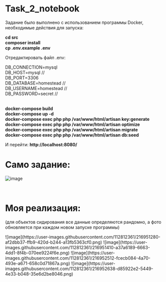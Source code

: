 # Task_2_notebook
<p>Задание было выполнено с использованием программы Docker, необходимые действия для запуска:</p>

<b>cd src</b><br>
<b>composer install</b><br>
<b>cp .env.example .env</b><br>

<p>Отредактировать файл .env:</p>
DB_CONNECTION=mysql<br>
DB_HOST=mysql //<br>
DB_PORT=3306<br>
DB_DATABASE=homestead //<br>
DB_USERNAME=homestead //<br>
DB_PASSWORD=secret //<br><br>

<b>docker-compose build</b><br>
<b>docker-compose up -d</b><br>
<b>docker-compose exec php php /var/www/html/artisan key:generate</b><br>
<b>docker-compose exec php php /var/www/html/artisan optimize</b><br>
<b>docker-compose exec php php /var/www/html/artisan migrate</b><br>
<b>docker-compose exec php php /var/www/html/artisan db:seed</b><br>

И перейти: <b>http://localhost:8080/</b>

<h1>Само задание:</h1>

![image](https://user-images.githubusercontent.com/112812361/216950921-86ee3174-cb89-4fad-bd0e-6cc31910ada2.png)

<br>
<h1>Моя реализация:</h1>
<p>(для объектов сидирования все данные определяются рандомно, а фото обновляется при каждом новом запуске программы)</p>
![image](https://user-images.githubusercontent.com/112812361/216951280-af2dbb37-ffb9-420d-b244-a13fb5363cf0.png)
![image](https://user-images.githubusercontent.com/112812361/216951410-a37a6189-6663-4dd1-8f4b-070ee9224f6e.png)
![image](https://user-images.githubusercontent.com/112812361/216952512-fcecb084-4a70-493e-a671-658c0d71867a.png)
![image](https://user-images.githubusercontent.com/112812361/216952638-d85922e2-5449-4e33-b048-35e6d2be8046.png)

